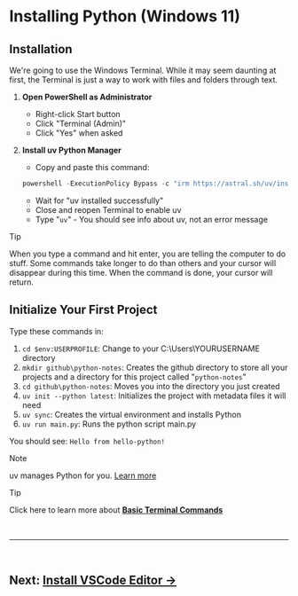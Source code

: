 # Installing Python (Windows 11)

## Installation

We're going to use the Windows Terminal. While it may seem daunting at first, the Terminal is just a way to work with files and folders through text.

1. **Open PowerShell as Administrator**
   - Right-click Start button
   - Click "Terminal (Admin)" 
   - Click "Yes" when asked

2. **Install uv Python Manager**
   - Copy and paste this command:<br>

   ```powershell
   powershell -ExecutionPolicy Bypass -c "irm https://astral.sh/uv/install.ps1 | iex"
   ```
   - Wait for "uv installed successfully"
   - Close and reopen Terminal to enable uv
   - Type "```uv```" - You should see info about uv, not an error message

> [!TIP]
> When you type a command and hit enter, you are telling the computer to do stuff. Some commands take longer to do than others and your cursor will disappear during this time. When the command is done, your cursor will return.

## Initialize Your First Project

Type these commands in:
1. ```cd $env:USERPROFILE```: Change to your C:\Users\YOURUSERNAME directory
2. ```mkdir github\python-notes```: Creates the github directory to store all your projects and a directory for this project called "```python-notes```"
3. ```cd github\python-notes```: Moves you into the directory you just created
4. ```uv init --python latest```: Initializes the project with metadata files it will need
5. ```uv sync```: Creates the virtual environment and installs Python
6. ```uv run main.py```: Runs the python script main.py

You should see: `Hello from hello-python!`

> [!NOTE]
> uv manages Python for you. [Learn more](about-uv.md)

> [!TIP]
> Click here to learn more about **[Basic Terminal Commands](basic-terminal-commands.md)** 

<br>

---

<br>

## **Next: [Install VSCode Editor →](editors.md)**
